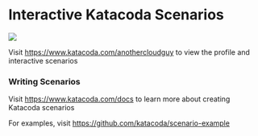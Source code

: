 # Interactive Katacoda Scenarios

[![](http://shields.katacoda.com/katacoda/anothercloudguy/count.svg)](https://www.katacoda.com/anothercloudguy "Get your profile on Katacoda.com")

Visit https://www.katacoda.com/anothercloudguy to view the profile and interactive scenarios

### Writing Scenarios
Visit https://www.katacoda.com/docs to learn more about creating Katacoda scenarios

For examples, visit https://github.com/katacoda/scenario-example
